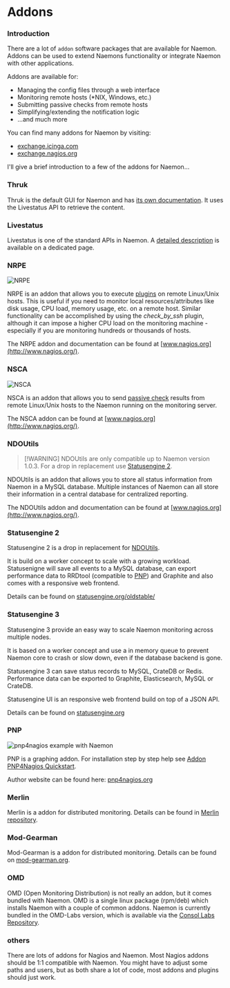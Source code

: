 # Addons

### Introduction

There are a lot of `addon` software packages that are available for Naemon.
Addons can be used to extend Naemons functionality or integrate Naemon with other applications.

Addons are available for:

* Managing the config files through a web interface
* Monitoring remote hosts (*NIX, Windows, etc.)
* Submitting passive checks from remote hosts
* Simplifying/extending the notification logic
* ...and much more

You can find many addons for Naemon by visiting:

* [exchange.icinga.com](https://exchange.icinga.com)
* [exchange.nagios.org](https://exchange.nagios.org)

I'll give a brief introduction to a few of the addons for Naemon...

### Thruk

Thruk is the default GUI for Naemon and has [its own documentation](https://thruk.org/).
It uses the Livestatus API to retrieve the content.

### Livestatus

Livestatus is one of the standard APIs in Naemon.
A [detailed description](livestatus) is available on a dedicated page.

### NRPE

![NRPE](/images/usersguide/svg/nrpe.svg)

NRPE is an addon that allows you to execute [plugins](plugins) on remote Linux/Unix hosts.
This is useful if you need to monitor local resources/attributes like disk usage, CPU load, memory usage,
etc. on a remote host. Similar functionality can be accomplished by using the *check_by_ssh* plugin, although
it can impose a higher CPU load on the monitoring machine - especially if you are monitoring hundreds or thousands of hosts.

The NRPE addon and documentation can be found at [www.nagios.org](http://www.nagios.org/).

### NSCA

![NSCA](/images/usersguide/svg/nsca.svg)

NSCA is an addon that allows you to send [passive check](passivechecks) results from remote Linux/Unix
hosts to the Naemon running on the monitoring server.

The NSCA addon can be found at [www.nagios.org](http://www.nagios.org/).

### NDOUtils

> [!WARNING] NDOUtils are only compatible up to Naemon version 1.0.3.
> For a drop in replacement use [Statusengine 2](#statusengine-2).

NDOUtils is an addon that allows you to store all status information from Naemon in a MySQL database.
Multiple instances of Naemon can all store their information in a central database for centralized reporting.

The NDOUtils addon and documentation can be found at [www.nagios.org](http://www.nagios.org/).

### Statusengine 2

Statusengine 2 is a drop in replacement for [NDOUtils](#ndoutils).

It is build on a worker concept to scale with a growing workload. Statusenigne will save all events to a MySQL database, can export performance data
to RRDtool (compatible to [PNP](#pnp)) and Graphite and also comes with a responsive web frontend.

Details can be found on [statusengine.org/oldstable/](https://statusengine.org/oldstable/)

### Statusengine 3

Statusengine 3 provide an easy way to scale Naemon monitoring across multiple nodes.

It is based on a worker concept and use a in memory queue to
prevent Naemon core to crash or slow down, even if the database backend is gone.

Statusengine 3 can save status records to MySQL, CrateDB or Redis.
Performance data can be exported to Graphite, Elasticsearch, MySQL or CrateDB.

Statusengine UI is an responsive web frontend build on top of a JSON API.

Details can be found on [statusengine.org](https://statusengine.org/)

### PNP

![pnp4nagios example with Naemon](/images/usersguide/pixel/pnp4nagios-example1.png)

PNP is a graphing addon. For installation step by step help see [Addon PNP4Nagios Quickstart](addon-pnp-quickstart).

Author website can be found here: [pnp4nagios.org](http://pnp4nagios.org)

### Merlin

Merlin is a addon for distributed monitoring. Details can be found in [Merlin repository](https://github.com/ITRS-Group/monitor-merlin).

### Mod-Gearman

Mod-Gearman is a addon for distributed monitoring. Details can be found on [mod-gearman.org](http://mod-gearman.org).

### OMD

OMD (Open Monitoring Distribution) is not really an addon, but it comes bundled with
Naemon. OMD is a single linux package (rpm/deb) which installs Naemon with a couple of
common addons. Naemon is currently bundled in the OMD-Labs version, which is available
via the [Consol Labs Repository](https://labs.consol.de/repo/).

### others

There are lots of addons for Nagios and Naemon. Most Nagios addons should be 1:1 compatible with Naemon.
You might have to adjust some paths and users, but as both share a lot of code, most addons and plugins
should just work.
